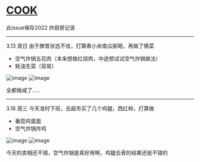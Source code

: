# [COOK](https://github.com/linziyang1106/2022/issues/21)

此issue保存2022
炸厨房记录

---

3.13 周日
由于脾胃状态不佳，打算煮小米南瓜粥喝，再做了俩菜

+ 空气炸锅五花肉（本来想做红烧肉，中途想试试空气炸锅做法）
+ 蚝油生菜（容易）

![image](https://user-images.githubusercontent.com/54968314/158612677-2dbc4f94-b0a2-4f4b-837a-4377934c45ac.png)
![image](https://user-images.githubusercontent.com/54968314/158612690-cc5af16c-912f-45d8-8138-844490eb6cc3.png)

全都做咸了.....

---

3.16 周三
今天准时下班，去超市买了几个鸡腿，西红柿，打算做
+ 番茄鸡蛋面
+ 空气炸锅炸鸡

![image](https://user-images.githubusercontent.com/54968314/158613505-a8ee9433-714a-4abf-981b-806e055ee2f6.png)
![image](https://user-images.githubusercontent.com/54968314/158613361-1d84c95c-da70-45f3-bece-67156debb48a.png)

今天的卖相还不错，空气炸锅是真好用啊，鸡腿去骨的结果还挺不错的
